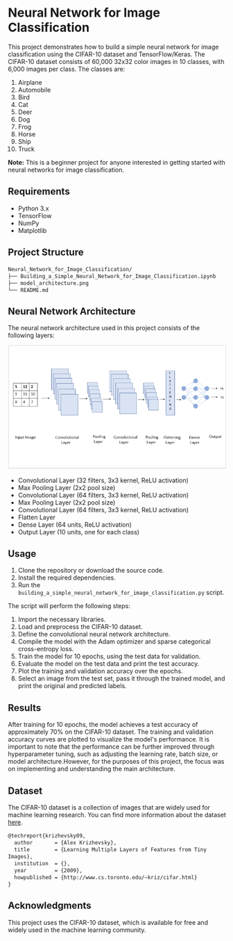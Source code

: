 # Neural Network for Image Classification

This project demonstrates how to build a simple neural network for image classification using the CIFAR-10 dataset and TensorFlow/Keras. The CIFAR-10 dataset consists of 60,000 32x32 color images in 10 classes, with 6,000 images per class. The classes are:

1. Airplane
2. Automobile
3. Bird
4. Cat
5. Deer
6. Dog
7. Frog
8. Horse
9. Ship
10. Truck

**Note:** This is a beginner project for anyone interested in getting started with neural networks for image classification.

## Requirements

- Python 3.x
- TensorFlow
- NumPy
- Matplotlib

## Project Structure

```
Neural_Network_for_Image_Classification/
├── Building_a_Simple_Neural_Network_for_Image_Classification.ipynb
├── model_architecture.png
└── README.md
```

## Neural Network Architecture

The neural network architecture used in this project consists of the following layers:

![Model Architecture](model_architecture.png)

- Convolutional Layer (32 filters, 3x3 kernel, ReLU activation)
- Max Pooling Layer (2x2 pool size)
- Convolutional Layer (64 filters, 3x3 kernel, ReLU activation)
- Max Pooling Layer (2x2 pool size)
- Convolutional Layer (64 filters, 3x3 kernel, ReLU activation)
- Flatten Layer
- Dense Layer (64 units, ReLU activation)
- Output Layer (10 units, one for each class)

## Usage

1. Clone the repository or download the source code.
2. Install the required dependencies.
3. Run the `building_a_simple_neural_network_for_image_classification.py` script.

The script will perform the following steps:

1. Import the necessary libraries.
2. Load and preprocess the CIFAR-10 dataset.
3. Define the convolutional neural network architecture.
4. Compile the model with the Adam optimizer and sparse categorical cross-entropy loss.
5. Train the model for 10 epochs, using the test data for validation.
6. Evaluate the model on the test data and print the test accuracy.
7. Plot the training and validation accuracy over the epochs.
8. Select an image from the test set, pass it through the trained model, and print the original and predicted labels.

## Results

After training for 10 epochs, the model achieves a test accuracy of approximately 70% on the CIFAR-10 dataset. The training and validation accuracy curves are plotted to visualize the model's performance. It is important to note that the performance can be further improved through hyperparameter tuning, such as adjusting the learning rate, batch size, or model architecture.However, for the purposes of this project, the focus was on implementing and understanding the main architecture. 


## Dataset

The CIFAR-10 dataset is a collection of images that are widely used for machine learning research. You can find more information about the dataset [here](https://www.cs.toronto.edu/~kriz/cifar.html).

```
@techreport{krizhevsky09,
  author       = {Alex Krizhevsky},
  title        = {Learning Multiple Layers of Features from Tiny Images},
  institution  = {},
  year         = {2009},
  howpublished = {http://www.cs.toronto.edu/~kriz/cifar.html}
}
```

## Acknowledgments

This project uses the CIFAR-10 dataset, which is available for free and widely used in the machine learning community.
